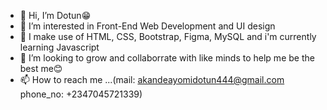 - 👋 Hi, I’m Dotun😁
- 👀 I’m interested in Front-End Web Development and UI design
- 🌱 I make use of HTML, CSS, Bootstrap, Figma, MySQL and i'm currently learning Javascript
- 💞️ I’m looking to grow and collaborrate with like minds to help me be the best me😊
- 📫 How to reach me ...(mail: akandeayomidotun444@gmail.com phone_no: +2347045721339)

<!---
90TUN/90TUN is a ✨ special ✨ repository because its `README.md` (this file) appears on your GitHub profile.
You can click the Preview link to take a look at your changes.
--->
